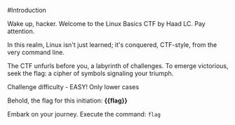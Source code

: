 #Introduction

Wake up, hacker. Welcome to the Linux Basics CTF by Haad LC. Pay attention.

In this realm, Linux isn't just learned; it's conquered, CTF-style, from the very command line.

The CTF unfurls before you, a labyrinth of challenges. To emerge victorious, seek the flag: a cipher of symbols signaling your triumph.

Challenge difficulty - EASY! Only lower cases

Behold, the flag for this initiation: **{{flag}}**

Embark on your journey. Execute the command:
`flag`
 